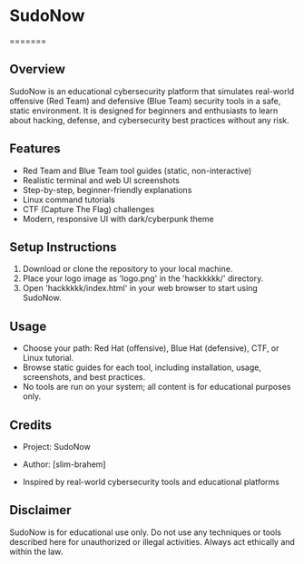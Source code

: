 # SudoNow
=======

Overview
--------
SudoNow is an educational cybersecurity platform that simulates real-world offensive (Red Team) and defensive (Blue Team) security tools in a safe, static environment. It is designed for beginners and enthusiasts to learn about hacking, defense, and cybersecurity best practices without any risk.

Features
--------
- Red Team and Blue Team tool guides (static, non-interactive)
- Realistic terminal and web UI screenshots
- Step-by-step, beginner-friendly explanations
- Linux command tutorials
- CTF (Capture The Flag) challenges
- Modern, responsive UI with dark/cyberpunk theme

Setup Instructions
------------------
1. Download or clone the repository to your local machine.
2. Place your logo image as 'logo.png' in the 'hackkkkk/' directory.
3. Open 'hackkkkk/index.html' in your web browser to start using SudoNow.

Usage
-----
- Choose your path: Red Hat (offensive), Blue Hat (defensive), CTF, or Linux tutorial.
- Browse static guides for each tool, including installation, usage, screenshots, and best practices.
- No tools are run on your system; all content is for educational purposes only.

Credits
-------
- Project: SudoNow
- Author: [slim-brahem]

- Inspired by real-world cybersecurity tools and educational platforms

Disclaimer
----------
SudoNow is for educational use only. Do not use any techniques or tools described here for unauthorized or illegal activities. Always act ethically and within the law. 
